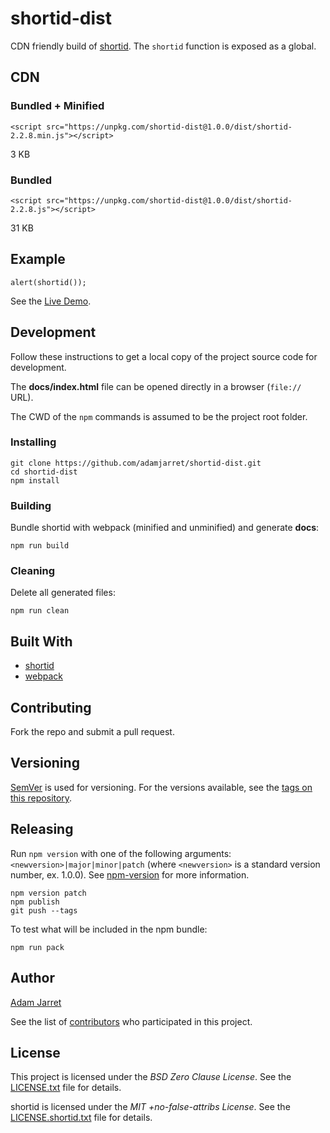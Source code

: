 # shortid-dist

CDN friendly build of [shortid](https://www.npmjs.com/package/shortid).
The `shortid` function is exposed as a global.

## CDN

### Bundled + Minified

    <script src="https://unpkg.com/shortid-dist@1.0.0/dist/shortid-2.2.8.min.js"></script>

3 KB

### Bundled

    <script src="https://unpkg.com/shortid-dist@1.0.0/dist/shortid-2.2.8.js"></script>

31 KB

## Example

    alert(shortid());

See the [Live Demo](https://adamjarret.github.io/shortid-dist).

## Development

Follow these instructions to get a local copy of the project source code for development.

The **docs/index.html** file can be opened directly in a browser (`file://` URL).

The CWD of the `npm` commands is assumed to be the project root folder.


### Installing

    git clone https://github.com/adamjarret/shortid-dist.git
    cd shortid-dist
    npm install

### Building

Bundle shortid with webpack (minified and unminified) and generate **docs**:

    npm run build

### Cleaning

Delete all generated files:

    npm run clean
    
## Built With

* [shortid](https://www.npmjs.com/package/shortid)
* [webpack](http://webpack.js.org)

## Contributing

Fork the repo and submit a pull request.

## Versioning

[SemVer](https://semver.org/) is used for versioning.
For the versions available, see the [tags on this repository](https://github.com/adamjarret/shortid-dist/tags). 

## Releasing

Run `npm version` with one of the following arguments:
`<newversion>|major|minor|patch` (where `<newversion>` is a standard version number, ex. 1.0.0).
See [npm-version](https://docs.npmjs.com/cli/version) for more information.

    npm version patch
    npm publish
    git push --tags

To test what will be included in the npm bundle:

    npm run pack

## Author

[Adam Jarret](https://atj.me)

See the list of [contributors](https://github.com/adamjarret/shortid-dist/contributors)
who participated in this project.

## License

This project is licensed under the _BSD Zero Clause License_.
See the [LICENSE.txt](https://github.com/adamjarret/shortid-dist/blob/master/LICENSE.txt) file for details.

shortid is licensed under the _MIT +no-false-attribs License_.
See the [LICENSE.shortid.txt](https://github.com/adamjarret/shortid-dist/blob/master/dist/LICENSE.shortid.txt) file for details.
